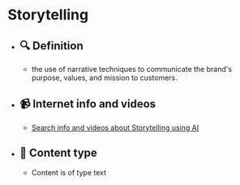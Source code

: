 # Storytelling
- ## 🔍 Definition
  - the use of narrative techniques to communicate the brand's purpose, values, and mission to customers.
- ## 📹 Internet info and videos
  - [Search info and videos about Storytelling using AI](https://www.perplexity.ai/search?q=videos+about+Storytelling:+the+use+of+narrative+techniques+to+communicate+the+brand's+purpose,+values,+and+mission+to+customers.
)
- ## 📰 Content type 
  - Content is of type text
